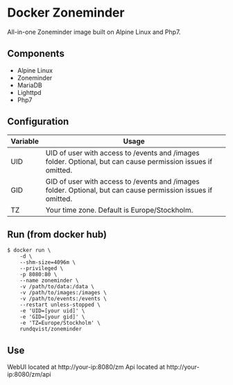 # Docker Zoneminder
All-in-one Zoneminder image built on Alpine Linux and Php7.

## Components
* Alpine Linux
* Zoneminder
* MariaDB
* Lighttpd
* Php7

## Configuration
| Variable | Usage |
|----------|-------|
| UID | UID of user with access to /events and /images folder. Optional, but can cause permission issues if omitted. |
| GID | GID of user with access to /events and /images folder. Optional, but can cause permission issues if omitted. |
| TZ | Your time zone. Default is Europe/Stockholm. |

## Run (from docker hub)
```
$ docker run \
    -d \
    --shm-size=4096m \
    --privileged \
    -p 8080:80 \
    --name zoneminder \
    -v /path/to/data:/data \
    -v /path/to/images:/images \
    -v /path/to/events:/events \
    --restart unless-stopped \
    -e 'UID=[your uid]' \
    -e 'GID=[your gid]' \
    -e 'TZ=Europe/Stockholm' \
    rundqvist/zoneminder
```

## Use
WebUI located at http://your-ip:8080/zm
Api located at http://your-ip:8080/zm/api
